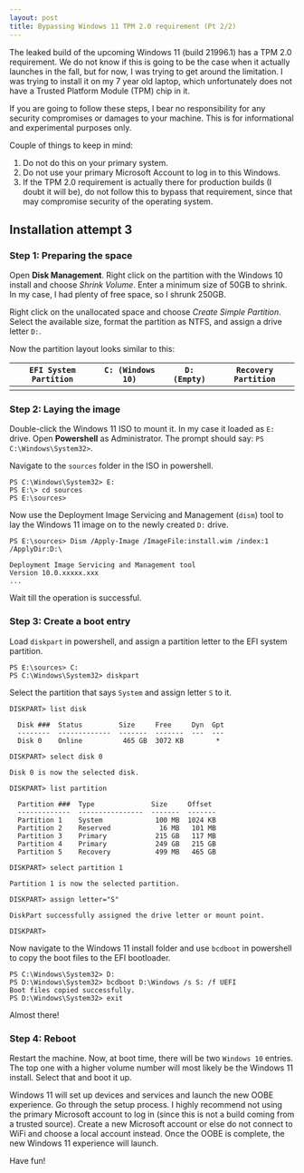 ```yaml
---
layout: post
title: Bypassing Windows 11 TPM 2.0 requirement (Pt 2/2)
---
```


The leaked build of the upcoming Windows 11 (build 21996.1) has a TPM 2.0 requirement. We do not know if
this is going to be the case when it actually launches in the fall, but for now, I was trying to get around
the limitation. I was trying to install it on my 7 year old laptop, which unfortunately does not have a
Trusted Platform Module (TPM) chip in it.

If you are going to follow these steps, I bear no responsibility for any security compromises or damages 
to your machine. This is for informational and experimental purposes only.

Couple of things to keep in mind:
1. Do not do this on your primary system.
2. Do not use your primary Microsoft Account to log in to this Windows.
3. If the TPM 2.0 requirement is actually there for production builds (I doubt it will be), do not follow this to bypass that requirement, since that may compromise security of the operating system.

## Installation attempt 3

### Step 1: Preparing the space
Open **Disk Management**. Right click on the partition with the Windows 10 install and choose _Shrink Volume_.
Enter a minimum size of 50GB to shrink. In my case, I had plenty of free space, so I shrunk 250GB.

Right click on the unallocated space and choose _Create Simple Partition_. Select the available size, format
the partition as NTFS, and assign a drive letter `D:`.

Now the partition layout looks similar to this:

| `EFI System Partition` | `C: (Windows 10)` | `D: (Empty)` | `Recovery Partition` |
|:----------------------:|:-----------------:|:------------:|:--------------------:|
|                        |                   |              |                      |

### Step 2: Laying the image
Double-click the Windows 11 ISO to mount it. In my case it loaded as `E:` drive.
Open **Powershell** as Administrator. The prompt should say: `PS C:\Windows\System32>`.

Navigate to the `sources` folder in the ISO in powershell.

```
PS C:\Windows\System32> E:
PS E:\> cd sources
PS E:\sources>
```

Now use the Deployment Image Servicing and Management (`dism`) tool to lay the Windows 11 image on to the newly created `D:` drive.

```
PS E:\sources> Dism /Apply-Image /ImageFile:install.wim /index:1 /ApplyDir:D:\

Deployment Image Servicing and Management tool
Version 10.0.xxxxx.xxx
... 
```

Wait till the operation is successful.

### Step 3: Create a boot entry
Load `diskpart` in powershell, and assign a partition letter to the EFI system partition.

```
PS E:\sources> C:
PS C:\Windows\System32> diskpart
```

Select the partition that says `System` and assign letter `S` to it.

~~~
DISKPART> list disk

  Disk ###  Status         Size     Free     Dyn  Gpt
  --------  -------------  -------  -------  ---  ---
  Disk 0    Online          465 GB  3072 KB        *

DISKPART> select disk 0

Disk 0 is now the selected disk.

DISKPART> list partition

  Partition ###  Type              Size     Offset
  -------------  ----------------  -------  -------
  Partition 1    System             100 MB  1024 KB
  Partition 2    Reserved            16 MB   101 MB
  Partition 3    Primary            215 GB   117 MB
  Partition 4    Primary            249 GB   215 GB
  Partition 5    Recovery           499 MB   465 GB

DISKPART> select partition 1

Partition 1 is now the selected partition.

DISKPART> assign letter="S"

DiskPart successfully assigned the drive letter or mount point.

DISKPART>
~~~

Now navigate to the Windows 11 install folder and use `bcdboot` in powershell to copy the boot files to the EFI bootloader.

```
PS C:\Windows\System32> D:
PS D:\Windows\System32> bcdboot D:\Windows /s S: /f UEFI
Boot files copied successfully.
PS D:\Windows\System32> exit
```

Almost there!

### Step 4: Reboot
Restart the machine. Now, at boot time, there will be two `Windows 10` entries. The top one with a higher volume
number will most likely be the Windows 11 install. Select that and boot it up.

Windows 11 will set up devices and services and launch the new OOBE experience. Go through the setup process. 
I highly recommend not using the primary Microsoft account to log in (since this is not a build coming from a trusted source). 
Create a new Microsoft account or else do not connect to WiFi and choose a local account instead. Once the OOBE is complete, the new Windows 11 experience will launch.

Have fun!
